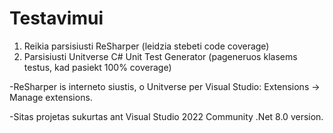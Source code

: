 # Testavimui

1. Reikia parsisiusti ReSharper (leidzia stebeti code coverage)
2. Parsisiusti Unitverse C# Unit Test Generator (pageneruos klasems testus, kad pasiekt 100% coverage)

-ReSharper is interneto siustis, o Unitverse per Visual Studio: Extensions -> Manage extensions.

-Sitas projetas sukurtas ant Visual Studio 2022 Community .Net 8.0 version.
